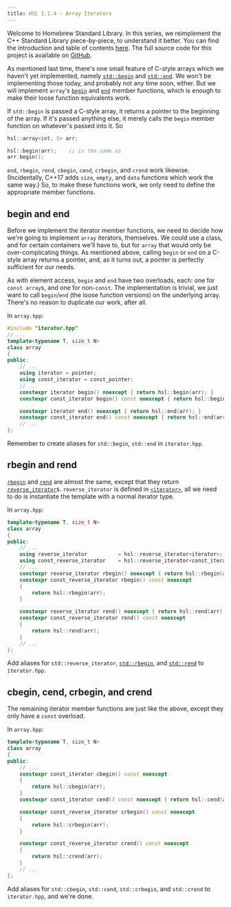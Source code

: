 ```yaml
---
title: HSL 1.1.4 – Array Iterators
---
```


Welcome to Homebrew Standard Library. In this series, we reimplement the C++ Standard Library piece-by-piece, to understand it better. You can find the introduction and table of contents [here][IntroPost]. The full source code for this project is available on [GitHub][GitHubRepo].

As mentioned last time, there's one small feature of C-style arrays which we haven't yet implemented, namely [`std::begin`][StdBegin] and [`std::end`][StdEnd]. We won't be implementing those today, and probably not any time soon, either. But we will implement `array`'s [`begin`][StdArrayBegin] and [`end`][StdArrayEnd] member functions, which is enough to make their loose function equivalents work.

If `std::begin` is passed a C-style array, it returns a pointer to the beginning of the array. If it's passed anything else, it merely calls the `begin` member function on whatever's passed into it. So

```cpp
hsl::array<int, 5> arr;

hsl::begin(arr);    // is the same as
arr.begin();
```

`end`, `rbegin`, `rend`, `cbegin`, `cend`, `crbegin`, and `crend` work likewise. (Incidentally, C++17 adds `size`, `empty`, and `data` functions which work the same way.) So, to make these functions work, we only need to define the appropriate member functions.

## begin and end

Before we implement the iterator member functions, we need to decide how we're going to implement `array` iterators, themselves. We could use a class, and for certain containers we'll have to, but for `array` that would only be over-complicating things. As mentioned above, calling `begin` or `end` on a C-style array returns a pointer, and, as it turns out, a pointer is perfectly sufficient for our needs.

As with element access, `begin` and `end` have two overloads, each: one for `const array`s, and one for non-`const`. The implementation is trivial, we just want to call `begin`/`end` (the loose function versions) on the underlying array. There's no reason to duplicate our work, after all.

In `array.hpp`:

```cpp
#include "iterator.hpp"
// ...
template<typename T, size_t N>
class array
{
public:
    // ...
    using iterator = pointer;
    using const_iterator = const_pointer;
    // ...
    constexpr iterator begin() noexcept { return hsl::begin(arr); }
    constexpr const_iterator begin() const noexcept { return hsl::begin(arr); }

    constexpr iterator end() noexcept { return hsl::end(arr); }
    constexpr const_iterator end() const noexcept { return hsl::end(arr); }
    // ...
};
```

Remember to create aliases for `std::begin`, `std::end` in `iterator.hpp`.

## rbegin and rend

[`rbegin`][StdArrayRBegin] and [`rend`][StdArrayREnd] are almost the same, except that they return [`reverse_iterator`][StdReverseIterator]s. `reverse_iterator` is defined in [`<iterator>`][IteratorHeader], all we need to do is instantiate the template with a normal iterator type.

In `array.hpp`:

```cpp
template<typename T, size_t N>
class array
{
public:
    // ...
    using reverse_iterator          = hsl::reverse_iterator<iterator>;
    using const_reverse_iterator    = hsl::reverse_iterator<const_iterator>;
    // ...
    constexpr reverse_iterator rbegin() noexcept { return hsl::rbegin(arr); }
    constexpr const_reverse_iterator rbegin() const noexcept
    {
        return hsl::rbegin(arr);
    }

    constexpr reverse_iterator rend() noexcept { return hsl::rend(arr); }
    constexpr const_reverse_iterator rend() const noexcept
    {
        return hsl::rend(arr);
    }
    // ...
};
```

Add aliases for `std::reverse_iterator`, [`std::rbegin`][StdRBegin], and [`std::rend`][StdREnd] to `iterator.hpp`.

## cbegin, cend, crbegin, and crend

The remaining iterator member functions are just like the above, except they only have a `const` overload.

In `array.hpp`:

```cpp
template<typename T, size_t N>
class array
{
public:
    // ...
    constexpr const_iterator cbegin() const noexcept
    {
        return hsl::cbegin(arr);
    }
    constexpr const_iterator cend() const noexcept { return hsl::cend(arr); }

    constexpr const_reverse_iterator crbegin() const noexcept
    {
        return hsl::crbegin(arr);
    }

    constexpr const_reverse_iterator crend() const noexcept
    {
        return hsl::crend(arr);
    }
    // ...
};
```

Add aliases for `std::cbegin`, `std::cend`, `std::crbegin`, and `std::crend` to `iterator.hpp`, and we're done.

[IntroPost]: https://bobcarterirl.github.io/hsl/2018/11/16/introduction.html
[GitHubRepo]: https://github.com/bobcarterirl/homebrew-standard-library
[StdBegin]: https://en.cppreference.com/w/cpp/iterator/begin
[StdEnd]: https://en.cppreference.com/w/cpp/iterator/end
[StdArrayBegin]: https://en.cppreference.com/w/cpp/container/array/begin
[StdArrayEnd]: https://en.cppreference.com/w/cpp/container/array/end
[StdArrayRBegin]: https://en.cppreference.com/w/cpp/container/array/rbegin
[StdArrayREnd]: https://en.cppreference.com/w/cpp/container/array/rend
[StdReverseIterator]: https://en.cppreference.com/w/cpp/iterator/reverse_iterator
[IteratorHeader]: https://en.cppreference.com/w/cpp/iterator
[StdRBegin]: https://en.cppreference.com/w/cpp/iterator/rbegin
[StdREnd]: https://en.cppreference.com/w/cpp/iterator/rend

